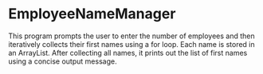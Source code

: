 # EmployeeNameManager
This program prompts the user to enter the number of employees and then iteratively collects their first names using a for loop. Each name is stored in an ArrayList. After collecting all names, it prints out the list of first names using a concise output message.
